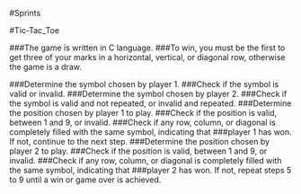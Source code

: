 #Sprints
 
#Tic-Tac_Toe

###The game is written in C language.
###To win, you must be the first to get three of your marks in a horizontal, vertical, or diagonal row, otherwise the game is a draw.

###Determine the symbol chosen by player 1.
###Check if the symbol is valid or invalid.
###Determine the symbol chosen by player 2.
###Check if the symbol is valid and not repeated, or invalid and repeated.
###Determine the position chosen by player 1 to play.
###Check if the position is valid, between 1 and 9, or invalid.
###Check if any row, column, or diagonal is completely filled with the same symbol, indicating that ###player 1 has won. If not, continue to the next step.
###Determine the position chosen by player 2 to play.
###Check if the position is valid, between 1 and 9, or invalid.
###Check if any row, column, or diagonal is completely filled with the same symbol, indicating that ###player 2 has won. If not, repeat steps 5 to 9 until a win or game over is achieved.